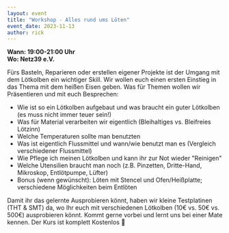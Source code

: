 ```yaml
---
layout: event
title: "Workshop - Alles rund ums Löten"
event_date: 2023-11-13
author: rick
---
```


**Wann: 19:00-21:00 Uhr**\
**Wo: Netz39 e.V.**

Fürs Basteln, Reparieren oder erstellen eigener Projekte ist der Umgang mit dem Lötkolben ein wichtiger Skill.
Wir wollen euch einen ersten Einstieg in das Thema mit dem heißen Eisen geben. Was für Themen wollen wir Präsentieren und mit euch Besprechen:

- Wie ist so ein Lötkolben aufgebaut und was braucht ein guter Lötkolben (es muss nicht immer teuer sein!)
- Was für Material verarbeiten wir eigentlich (Bleihaltiges vs. Bleifreies Lötzinn)
- Welche Temperaturen sollte man benutzten
- Was ist eigentlich Flussmittel und wann/wie benutzt man es (Vergleich verschiedener Flussmittel)
- Wie Pflege ich meinen Lötkolben und kann ihr zur Not wieder "Reinigen"
- Welche Utensilien braucht man noch (z.B. Pinzetten, Dritte-Hand, Mikroskop, Entlötpumpe, Lüfter)
- Bonus (wenn gewünscht): Löten mit Stencel und Ofen/Heißplatte; verschiedene Möglichkeiten beim Entlöten

Damit ihr das gelernte Ausprobieren könnt, haben wir kleine Testplatinen (THT & SMT) da, wo Ihr euch mit verschiedenen Lötkolben (10€ vs. 50€ vs. 500€) ausprobieren könnt.
Kommt gerne vorbei und lernt uns bei einer Mate kennen. Der Kurs ist komplett Kostenlos 🙂
